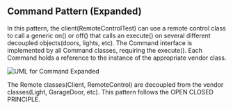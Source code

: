 ## Command Pattern (Expanded)

In this pattern, the client(RemoteControlTest) can use a remote control class to call a generic on() or off() that calls an execute() on several different decoupled objects(doors, lights, etc).  The Command interface is implemented by all Command classes, requiring the execute().  Each Command holds a reference to the instance of the appropriate vendor class.  

![UML for Command Expanded](https://user-images.githubusercontent.com/22779199/36164358-19d39a6e-10ba-11e8-8979-fe082db88b6d.jpg)


The Remote classes(Client, RemoteControl) are decoupled from the vendor classes(Light, GarageDoor, etc).  This pattern follows the OPEN CLOSED PRINCIPLE. 





